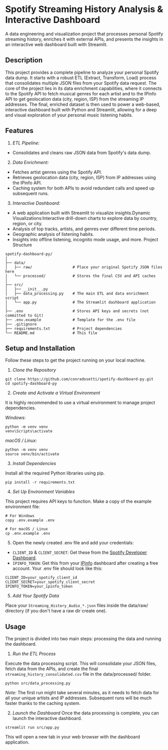 # Spotify Streaming History Analysis & Interactive Dashboard

A data engineering and visualization project that processes personal Spotify streaming history, enriches it with external APIs, and presents the insights in an interactive web dashboard built with Streamlit.

## Description

This project provides a complete pipeline to analyze your personal Spotify data dump. It starts with a robust ETL (Extract, Transform, Load) process that consolidates multiple JSON files from your Spotify data request. The core of the project lies in its data enrichment capabilities, where it connects to the Spotify API to fetch musical genres for each artist and to the IPinfo API to get geolocation data (city, region, ISP) from the streaming IP addresses.
The final, enriched dataset is then used to power a web-based, interactive dashboard built with Python and Streamlit, allowing for a deep and visual exploration of your personal music listening habits.

## Features

1. *ETL Pipeline:*

- Consolidates and cleans raw JSON data from Spotify's data dump.

2. *Data Enrichment:*

- Fetches artist genres using the Spotify API.
- Retrieves geolocation data (city, region, ISP) from IP addresses using the IPinfo API.
- Caching system for both APIs to avoid redundant calls and speed up subsequent runs.

3. *Interactive Dashboard:*

- A web application built with Streamlit to visualize insights.Dynamic Visualizations:Interactive drill-down charts to explore data by country, region, or city.
- Analysis of top tracks, artists, and genres over different time periods.
- Geographic analysis of listening habits.
- Insights into offline listening, incognito mode usage, and more.
Project Structure

```
spotify-dashboard-py/
│
├── data/
│   ├── raw/                  # Place your original Spotify JSON files here
│   └── processed/            # Stores the final CSV and API caches
│
├── src/
│   ├── __init__.py
│   ├── data_processing.py    # The main ETL and data enrichment script
│   └── app.py                # The Streamlit dashboard application
│
├── .env                      # Stores API keys and secrets (not committed to Git)
├── .env.example              # Template for the .env file
├── .gitignore
├── requirements.txt          # Project dependencies
└── README.md                 # This file
```

## Setup and Installation

Follow these steps to get the project running on your local machine.

1. *Clone the Repository*

```
git clone https://github.com/conradosetti/spotify-dashboard-py.git
cd spotify-dashboard-py
```

2. *Create and Activate a Virtual Environment*

It is highly recommended to use a virtual environment to manage project dependencies.

*Windows:*

```
python -m venv venv
venv\Scripts\activate
```
*macOS / Linux:*
```
python -m venv venv
source venv/bin/activate
```

3. *Install Dependencies*

Install all the required Python libraries using pip.

```
pip install -r requirements.txt
```

4. *Set Up Environment Variables*

This project requires API keys to function. Make a copy of the example environment file:

```
# For Windows
copy .env.example .env

# For macOS / Linux
cp .env.example .env
```

5.  Open the newly created .env file and add your credentials:

- `CLIENT_ID` & `CLIENT_SECRET`: Get these from the [Spotify Developer Dashboard](https://developer.spotify.com/dashboard).
- `IPINFO_TOKEN`: Get this from your [IPinfo](https://ipinfo.io/signup) dashboard after creating a free account.
Your .env file should look like this:

```
CLIENT_ID=your_spotify_client_id
CLIENT_SECRET=your_spotify_client_secret
IPINFO_TOKEN=your_ipinfo_token
```

5. *Add Your Spotify Data*

Place your `Streaming_History_Audio_*.json` files inside the data/raw/ directory (if you don't have a raw dir create one).

## Usage

The project is divided into two main steps: processing the data and running the dashboard.
1. *Run the ETL Process*

Execute the data processing script. This will consolidate your JSON files, fetch data from the APIs, and create the final `streaming_history_consolidated.csv` file in the data/processed/ folder.

```
python src/data_processing.py
```
*Note*: The first run might take several minutes, as it needs to fetch data for all your unique artists and IP addresses. Subsequent runs will be much faster thanks to the caching system.

2. *Launch the Dashboard*
Once the data processing is complete, you can launch the interactive dashboard.

```
streamlit run src/app.py
```
This will open a new tab in your web browser with the dashboard application.
